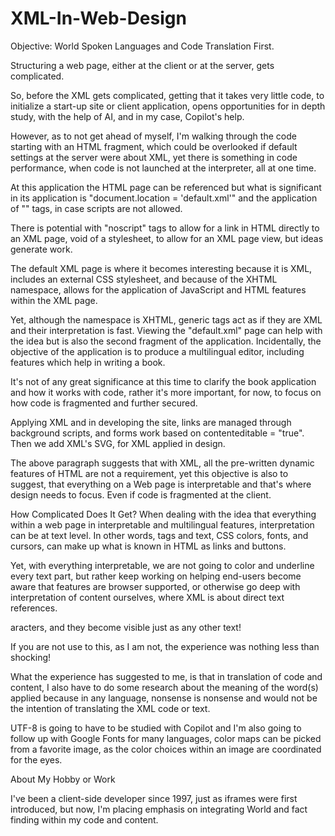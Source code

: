 # XML-In-Web-Design
Objective: World Spoken Languages and Code Translation First.

Structuring a web page, either at the client or at the server, gets complicated.

So, before the XML gets complicated, getting that it takes very little code, to initialize a start-up site or client application, opens opportunities for in depth study, with the help of AI, and in my case, Copilot's help.

However, as to not get ahead of myself, I'm walking through the code starting with an HTML fragment, which could be overlooked if default settings at the server were about XML, yet there is something in code performance, when code is not launched at the interpreter, all at one time.

At this application the HTML page can be referenced but what is significant in its application is "document.location = 'default.xml'" and the application of "<noscript></noscript>" tags, in case scripts are not allowed.

There is potential with "noscript" tags to allow for a link in HTML directly to an XML page, void of a stylesheet, to allow for an XML page view, but ideas generate work.

The default XML page is where it becomes interesting because it is XML, includes an external CSS stylesheet, and because of the XHTML namespace, allows for the application of JavaScript and HTML features within the XML page.

Yet, although the namespace is XHTML, generic tags act as if they are XML and their interpretation is fast. Viewing the "default.xml" page can help with the idea but is also the second fragment of the application. Incidentally, the objective of the application is to produce a multilingual editor, including features which help in writing a book.

It's not of any great significance at this time to clarify the book application and how it works with code, rather it's more important, for now, to focus on how code is fragmented and further secured.

Applying XML and in developing the site, links are managed through background scripts, and forms work based on contenteditable = "true". Then we add XML's SVG, for XML applied in design.

The above paragraph suggests that with XML, all the pre-written dynamic features of HTML are not a requirement, yet this objective is also to suggest, that everything on a Web page is interpretable and that's where design needs to focus. Even if code is fragmented at the client.

How Complicated Does It Get?
When dealing with the idea that everything within a web page in interpretable and multilingual features, interpretation can be at text level. In other words, tags and text, CSS colors, fonts, and cursors, can make up what is known in HTML as links and buttons.

Yet, with everything interpretable, we are not going to color and underline every text part, but rather keep working on helping end-users become aware that features are browser supported, or otherwise go deep with interpretation of content ourselves, where XML is about direct text references.

aracters, and they become visible just as any other text!

If you are not use to this, as I am not, the experience was nothing less than shocking!

What the experience has suggested to me, is that in translation of code and content, I also have to do some research about the meaning of the word(s) applied because in any language, nonsense is nonsense and would not be the intention of translating the XML code or text.

UTF-8 is going to have to be studied with Copilot and I'm also going to follow up with Google Fonts for many languages, color maps can be picked from a favorite image, as the color choices within an image are coordinated for the eyes.

About My Hobby or Work

I've been a client-side developer since 1997, just as iframes were first introduced, but now, I'm placing emphasis on integrating World and fact finding within my code and content.

